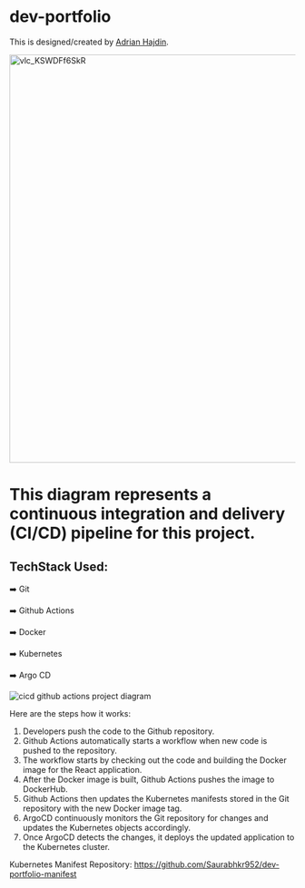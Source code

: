 # dev-portfolio 
This is designed/created by [Adrian Hajdin](https://github.com/adrianhajdin). 


<img width="720" alt="vlc_KSWDFf6SkR" src="https://user-images.githubusercontent.com/32189783/226804882-d66ba1ab-7c80-424a-b6fd-bd0d1abb9de9.png">


# This diagram represents a continuous integration and delivery (CI/CD) pipeline for this project.

## TechStack Used:
<p align="left">➡️ Git
<p align="left">➡️ Github Actions 
<p align="left">➡️ Docker
<p align="left">➡️ Kubernetes
<p align="left">➡️ Argo CD





![cicd github actions project diagram](https://user-images.githubusercontent.com/32189783/226803395-6f7d3c2c-e72e-48aa-aa2f-f1f8f5bf74a4.jpg)

  
Here are the steps how it works:
1. Developers push the code to the Github repository.
2. Github Actions automatically starts a workflow when new  code is pushed to the repository.
3. The workflow starts by checking out the code and building the Docker image for the React application.
4. After the Docker image is built, Github Actions pushes the image to DockerHub.
5. Github Actions then updates the Kubernetes manifests stored in the Git repository with the new Docker image tag.
6. ArgoCD continuously monitors the Git repository for changes and updates the Kubernetes objects accordingly.
7. Once ArgoCD detects the changes, it deploys the updated application to the Kubernetes cluster.
  
  
  Kubernetes Manifest Repository: https://github.com/Saurabhkr952/dev-portfolio-manifest
  
